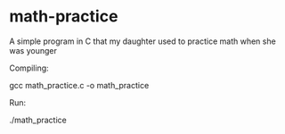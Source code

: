 # math-practice
A simple program in C that my daughter used to practice math when she was younger

Compiling:

gcc math_practice.c -o math_practice

Run:

./math_practice
